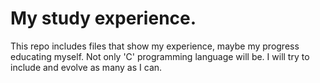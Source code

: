 My study experience.
====================

This repo includes files that show my experience, maybe my progress
educating myself.
Not only 'C' programming language will be.
I will try to include and evolve as many as I can.
